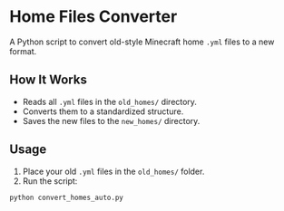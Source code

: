 # Home Files Converter

A Python script to convert old-style Minecraft home `.yml` files to a new format.

## How It Works

- Reads all `.yml` files in the `old_homes/` directory.
- Converts them to a standardized structure.
- Saves the new files to the `new_homes/` directory.

## Usage

1. Place your old `.yml` files in the `old_homes/` folder.
2. Run the script:

```bash
python convert_homes_auto.py
